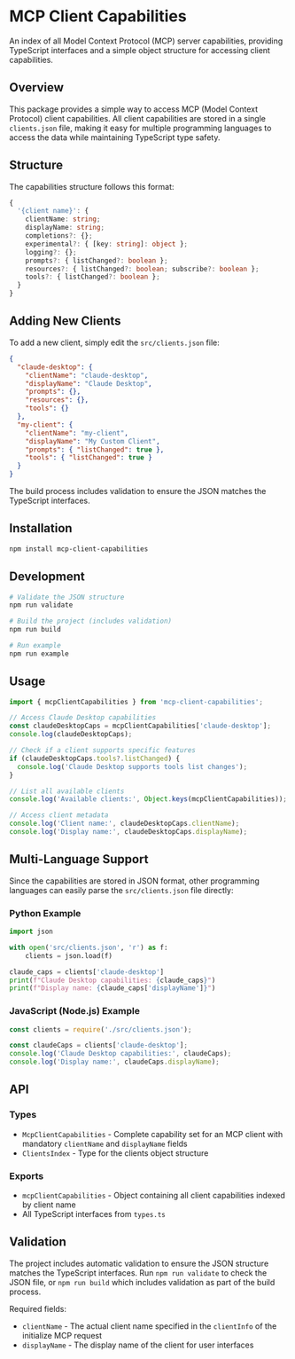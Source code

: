 # MCP Client Capabilities

An index of all Model Context Protocol (MCP) server capabilities, providing TypeScript interfaces and a simple object structure for accessing client capabilities.

## Overview

This package provides a simple way to access MCP (Model Context Protocol) client capabilities. All client capabilities are stored in a single `clients.json` file, making it easy for multiple programming languages to access the data while maintaining TypeScript type safety.

## Structure

The capabilities structure follows this format:

```typescript
{
  '{client name}': {
    clientName: string;
    displayName: string;
    completions?: {};
    experimental?: { [key: string]: object };
    logging?: {};
    prompts?: { listChanged?: boolean };
    resources?: { listChanged?: boolean; subscribe?: boolean };
    tools?: { listChanged?: boolean };
  }
}
```

## Adding New Clients

To add a new client, simply edit the `src/clients.json` file:

```json
{
  "claude-desktop": {
    "clientName": "claude-desktop",
    "displayName": "Claude Desktop",
    "prompts": {},
    "resources": {},
    "tools": {}
  },
  "my-client": {
    "clientName": "my-client",
    "displayName": "My Custom Client",
    "prompts": { "listChanged": true },
    "tools": { "listChanged": true }
  }
}
```

The build process includes validation to ensure the JSON matches the TypeScript interfaces.

## Installation

```bash
npm install mcp-client-capabilities
```

## Development

```bash
# Validate the JSON structure
npm run validate

# Build the project (includes validation)
npm run build

# Run example
npm run example
```

## Usage

```typescript
import { mcpClientCapabilities } from 'mcp-client-capabilities';

// Access Claude Desktop capabilities
const claudeDesktopCaps = mcpClientCapabilities['claude-desktop'];
console.log(claudeDesktopCaps);

// Check if a client supports specific features
if (claudeDesktopCaps.tools?.listChanged) {
  console.log('Claude Desktop supports tools list changes');
}

// List all available clients
console.log('Available clients:', Object.keys(mcpClientCapabilities));

// Access client metadata
console.log('Client name:', claudeDesktopCaps.clientName);
console.log('Display name:', claudeDesktopCaps.displayName);
```

## Multi-Language Support

Since the capabilities are stored in JSON format, other programming languages can easily parse the `src/clients.json` file directly:

### Python Example
```python
import json

with open('src/clients.json', 'r') as f:
    clients = json.load(f)

claude_caps = clients['claude-desktop']
print(f"Claude Desktop capabilities: {claude_caps}")
print(f"Display name: {claude_caps['displayName']}")
```

### JavaScript (Node.js) Example
```javascript
const clients = require('./src/clients.json');

const claudeCaps = clients['claude-desktop'];
console.log('Claude Desktop capabilities:', claudeCaps);
console.log('Display name:', claudeCaps.displayName);
```

## API

### Types

- `McpClientCapabilities` - Complete capability set for an MCP client with mandatory `clientName` and `displayName` fields
- `ClientsIndex` - Type for the clients object structure

### Exports

- `mcpClientCapabilities` - Object containing all client capabilities indexed by client name
- All TypeScript interfaces from `types.ts`

## Validation

The project includes automatic validation to ensure the JSON structure matches the TypeScript interfaces. Run `npm run validate` to check the JSON file, or `npm run build` which includes validation as part of the build process.

Required fields:
- `clientName` - The actual client name specified in the `clientInfo` of the initialize MCP request
- `displayName` - The display name of the client for user interfaces
